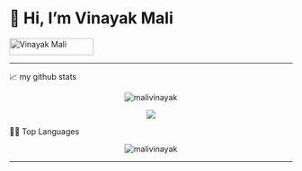 
<h1>👋 Hi, I’m Vinayak Mali</h1>
<img src="https://komarev.com/ghpvc/?username=malivinayak&label=Profile%20Views&color=0e75b6&style=flat" alt="Vinayak Mali" height="30" width="150"/></p>

<hr> 
📈 my github stats
<p align="center"> <img src="https://github-readme-stats.vercel.app/api?username=malivinayak&show_icons=true&theme=gotham" alt="malivinayak" />
<p align="center"><img src="https://github-readme-streak-stats.herokuapp.com/?user=malivinayak&show_icons=true&count_private=true&theme=gotham"/>
 
👨‍💻 Top Languages
<p align="center"> <img src="https://github-readme-stats.vercel.app/api/top-langs/?username=malivinayak&show_icons=true&theme=gotham" alt="malivinayak" />

<hr> 

